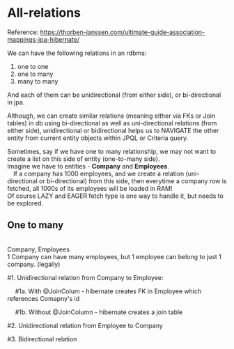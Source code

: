 # All-relations

Reference:
https://thorben-janssen.com/ultimate-guide-association-mappings-jpa-hibernate/

We can have the following relations in an rdbms:
1. one to one
2. one to many
3. many to many

And each of them can be unidirectional (from either side), or bi-directional in jpa.
<br>
<p>
Although, we can create similar relations (meaning either via FKs or Join tables)  in db using bi-directional as well as uni-directional relations (from either side),
unidirectional or bidirectional helps us to NAVIGATE the other entity from current entity objects within JPQL or Criteria query.
</p>
<p>
Sometimes, say if we have one to many relationship, we may not want to create a list on this side of entity (one-to-many side). <br>   
Imagine we have to entities - <b>Company</b> and <b>Employees</b>.<br>
&emsp;If a company has 1000 employees, and we create a relation (uni-directional or bi-directional) from this side,
then everytime a company row is fetched, all 1000s of its employees will be loaded in RAM!
<br>
Of course LAZY and EAGER fetch type is one way to handle it, but needs to be explored.
</p>
<p>
<h2>One to many</h2> <br>
Company, Employees <br>
1 Company can have many employees, but 1 employee can belong to just 1 company. (legally) <br>
</p>

#1. Unidirectional relation from Company to Employee:

&emsp; #1a. With @JoinColum - hibernate creates FK in Employee which references Comapny's id
   
&emsp; #1b. Without @JoinColumn - hibernate creates a join table
   
#2. Unidirectional relation from Employee to Company

#3. Bidirectional relation



